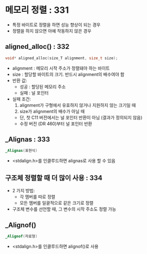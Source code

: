 # 메모리 정렬 : 331
- 특정 바이트로 정렬을 하면 성능 향상이 되는 경우
- 정렬을 하지 않으면 아예 작동하지 않은 경우

## aligned_alloc() : 332
```c
void* aligned_alloc(size_T alignment, size_t size);
```
- alignment : 메모리 시작 주소가 정렬돼야 하는 바이트
- size : 할당할 바이트의 크기. 반드시 alignment의 배수여야 함
- 반환 값:
  - 성공 : 할당된 메모리 주소
  - 실패 : 널 포인터
- 실패 조건:
  1. alignment가 구형에서 유효하지 않거나 지원하지 않는 크기일 때
  2. size가 alignment의 배수가 아닐 때
    - 단, 첫 C11 버전에서는 널 포인터 반환이 아님 (결과가 정의되지 않음)
    - 수정 버전 (DR 460)부터 널 포인터 반환
    
## _Alignas : 333
```c
_Alignas(표현식)
```
- <stdalign.h>를 인클루드하면 alignas로 사용 할 수 있음


## 구조체 정렬할 때 더 많이 사용 : 334
- 2 가지 방법:
  - 각 멤버를 따로 정렬
  - 모든 멤버를 일괄적으로 같은 크기로 정렬
- 구조체 변수를 선언할 때, 그 변수의 시작 주소도 정렬 가능


## _Alignof()
```c
_Alignof(자료형)
```
- <stdalign.h>를 인클루드하면 alignof()로 사용
